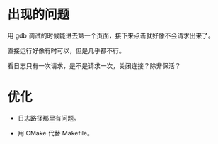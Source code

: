 # 出现的问题

用 gdb 调试的时候能进去第一个页面，接下来点击就好像不会请求出来了。

直接运行好像有时可以，但是几乎都不行。

看日志只有一次请求，是不是请求一次，关闭连接？除非保活？

# 优化

- 日志路径那里有问题。

- 用 CMake 代替 Makefile。
